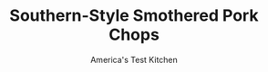 ---
layout: ../../layouts/MarkdownPostLayout.astro
title: Southern-Style Smothered Pork Chops
author: America's Test Kitchen
pubDate: 2023-03-15
description: "Pork chops in gravy should be extra-comforting. It just took a while to get them right."
image_url: https://res.cloudinary.com/hksqkdlah/image/upload/ar_1:1,c_fill,dpr_2.0,f_auto,fl_lossy.progressive.strip_profile,g_faces:auto,q_auto:low,w_344/32003_sfs-smothered-pork-chops-8
tags: ["Main Courses","Southern","Pork"]
calories: 2906
protein: 44
carbohydrates: 33
fats: 
fiber: 2
ingredients: ["2 tablespoons Lawry’s Seasoned, Salt","1 tablespoon, onion powder","1 teaspoon, granulated garlic","1 teaspoon, paprika",", pepper","4 (8- to 10-ounce), bone-in blade-cut pork chops 3/4 to 1 inch thick, trimmed","1 cup, all-purpose flour","1/2 cup, vegetable oil","2 , onions, quartered through root end and sliced thin crosswise","3 cups, water","1 tablespoon, cider vinegar"]
serves: 4
time: "2½ hours"
instructions: ["Adjust oven rack to middle position and heat oven to 350 degrees. Set wire rack in rimmed baking sheet. Combine seasoned salt, onion powder, granulated garlic, paprika, and 1 teaspoon pepper in bowl. Pat chops dry with paper towels and sprinkle each chop with 1 teaspoon spice mixture (1/2 teaspoon per side).","Combine 1/2 cup flour and 4 teaspoons spice mixture in shallow dish. Dredge chops lightly in seasoned flour, shake off excess, and transfer to prepared rack.","Heat oil in 12-inch skillet over medium-high heat until just smoking. Add 2 chops to skillet and fry until deep golden brown, 3 to 5 minutes per side. Let excess oil drip from chops, then return chops to rack. Repeat with remaining 2 chops.","Transfer fat left in skillet to liquid measuring cup. Return 1/4 cup fat to skillet and stir in remaining 1/2 cup flour. Cook over medium heat, stirring constantly, until roux is color of peanut butter, 3 to 5 minutes. Add onions and remaining 4 teaspoons spice mixture and cook, stirring constantly, until onions begin to soften slightly, about 2 minutes.","Slowly stir water into roux mixture until gravy is smooth and free of lumps. Bring to simmer and cook until gravy begins to thicken, about 2 minutes. Pour half of gravy into 13 by 9-inch baking dish. Nestle browned chops in dish, overlapping slightly as needed. Pour remaining gravy over chops and cover dish tightly with aluminum foil. Bake until chops are fully tender, about 1 1/2 hours.","Carefully transfer chops to serving dish. (Chops will be delicate and may fall apart.) Use wide spoon to skim fat from surface of gravy. Add vinegar to gravy and season with pepper to taste. Pour gravy over chops. Serve."]
nutrition: ["846 mg Potassium","465 mg Phosphorus","77 mg Calcium","3 mg Iron","69 mg Magnesium","1309 mg Sodium","3 mg Zinc","45 g Fat","14 mg Niacin (B3)","27 g Monounsaturated","7 g Polyunsaturated","1 mg Thiamin (B1)","5 mg Vitamin C","132 mg Cholesterol","7 g Saturated","2 g Fiber","48 µg Folic acid","22 µg Folate (food)","2 g Sugars","3 µg Vitamin K","374 g Water","33 g Carbs","104 µg Folate equivalent (total)","44 g Protein","6 mg Vitamin E","1 µg Vitamin B12","1 mg Vitamin B6","18 µg Vitamin A","726 kcal Energy","2906 calories"]
notes: "Try to find chops of the same thickness for even cooking. For proper sauce consistency, it’s important to measure the amount of fat left in the skillet before making the roux. Serve the chops and gravy with plenty of steamed white rice."
---